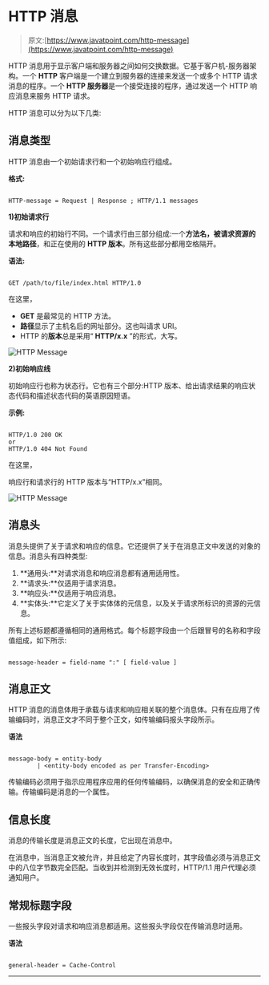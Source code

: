 # HTTP 消息

> 原文:[https://www.javatpoint.com/http-message](https://www.javatpoint.com/http-message)

HTTP 消息用于显示客户端和服务器之间如何交换数据。它基于客户机-服务器架构。一个 **HTTP** 客户端是一个建立到服务器的连接来发送一个或多个 HTTP 请求消息的程序。一个 **HTTP 服务器**是一个接受连接的程序，通过发送一个 HTTP 响应消息来服务 HTTP 请求。

HTTP 消息可以分为以下几类:

## 消息类型

HTTP 消息由一个初始请求行和一个初始响应行组成。

**格式:**

```

HTTP-message = Request | Response ; HTTP/1.1 messages

```

**1)初始请求行**

请求和响应的初始行不同。一个请求行由三部分组成:一个**方法名，被请求资源的本地路径**，和正在使用的 **HTTP 版本**。所有这些部分都用空格隔开。

**语法:**

```

GET /path/to/file/index.html HTTP/1.0

```

在这里，

*   **GET** 是最常见的 HTTP 方法。
*   **路径**显示了主机名后的网址部分。这也叫请求 URI。
*   HTTP 的**版本**总是采用“ **HTTP/x.x** ”的形式，大写。

![HTTP Message](../Images/962cafe928cf3e0091e05c9c8623a42f.png)

**2)初始响应线**

初始响应行也称为状态行。它也有三个部分:HTTP 版本、给出请求结果的响应状态代码和描述状态代码的英语原因短语。

**示例:**

```

HTTP/1.0 200 OK
or
HTTP/1.0 404 Not Found

```

在这里，

响应行和请求行的 HTTP 版本与“HTTP/x.x”相同。

![HTTP Message](../Images/0e4374f3c6a7d86d0207f8b4cc6029ad.png)

## 消息头

消息头提供了关于请求和响应的信息。它还提供了关于在消息正文中发送的对象的信息。消息头有四种类型:

1.  **通用头:**对请求消息和响应消息都有通用适用性。
2.  **请求头:**仅适用于请求消息。
3.  **响应头:**仅适用于响应消息。
4.  **实体头:**它定义了关于实体体的元信息，以及关于请求所标识的资源的元信息。

所有上述标题都遵循相同的通用格式。每个标题字段由一个后跟冒号的名称和字段值组成，如下所示:

```

message-header = field-name ":" [ field-value ]

```

## 消息正文

HTTP 消息的消息体用于承载与请求和响应相关联的整个消息体。只有在应用了传输编码时，消息正文才不同于整个正文，如传输编码报头字段所示。

**语法**

```

message-body = entity-body
        | <entity-body encoded as per Transfer-Encoding>

```

传输编码必须用于指示应用程序应用的任何传输编码，以确保消息的安全和正确传输。传输编码是消息的一个属性。

## 信息长度

消息的传输长度是消息正文的长度，它出现在消息中。

在消息中，当消息正文被允许，并且给定了内容长度时，其字段值必须与消息正文中的八位字节数完全匹配。当收到并检测到无效长度时，HTTP/1.1 用户代理必须通知用户。

## 常规标题字段

一些报头字段对请求和响应消息都适用。这些报头字段仅在传输消息时适用。

**语法**

```

general-header = Cache-Control

```

* * *
